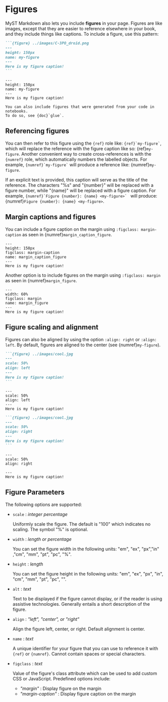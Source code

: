 # Figures

MyST Markdown also lets you include **figures** in your page. Figures are
like images, except that they are easier to reference elsewhere in your
book, and they include things like captions. To include a figure, use this
pattern:

````md
```{figure} ../images/C-3PO_droid.png
---
height: 150px
name: my-figure
---
Here is my figure caption!
```
````

```{figure} ../images/C-3PO_droid.png
---
height: 150px
name: my-figure
---
Here is my figure caption!
```

```{note}
You can also include figures that were generated from your code in notebooks.
To do so, see {doc}`glue`.
```

## Referencing figures

You can then refer to this figure using the `{ref}` role like:
`` {ref}`my-figure` ``, which will replace the reference with the figure caption like so: {ref}`my-figure`.
Another convenient way to create cross-references is with the `{numref}` role, which automatically numbers the labelled objects.
For example, `` {numref}`my-figure` `` will produce a reference like: {numref}`my-figure`.

If an explicit text is provided, this caption will serve as the title of the reference. The characters "%s" and "{number}" will be replaced with a figure number, while "{name}" will be replaced with a figure caption. For example, ``{numref}`Figure {number}: {name} <my-figure>` `` will produce: {numref}`Figure {number}: {name} <my-figure>`.

## Margin captions and figures

You can include a figure caption on the margin using `:figclass: margin-caption` as seen in {numref}`margin_caption_figure`.

```{figure} ../images/cool.jpg
---
height: 150px
figclass: margin-caption
name: margin_caption_figure
---
Here is my figure caption!
```

Another option is to include figures on the margin using `:figclass: margin` as seen in {numref}`margin_figure`.

```{figure} ../images/cool.jpg
---
width: 60%
figclass: margin
name: margin_figure
---
Here is my figure caption!
```

## Figure scaling and alignment

Figures can also be aligned by using the option `:align: right` or `:align: left`. By default, figures are aligned to the center (see {numref}`my-figure`).

````md
```{figure} ../images/cool.jpg
---
scale: 50%
align: left
---
Here is my figure caption!
```
````

```{figure} ../images/cool.jpg
---
scale: 50%
align: left
---
Here is my figure caption!
```

````md
```{figure} ../images/cool.jpg
---
scale: 50%
align: right
---
Here is my figure caption!
```
````

```{figure} ../images/cool.jpg
---
scale: 50%
align: right

---
Here is my figure caption!
```

## Figure Parameters

The following options are supported:

* `scale` : _integer percentage_

  Uniformly scale the figure. The default is "100" which indicates no scaling. The symbol "%" is optional.

* `width` : _length or percentage_

  You can set the figure width in the following units: "em", "ex", "px","in" ,"cm", "mm", "pt", "pc", "%".

* `height` : _length_

  You can set the figure height in the following units: "em", "ex", "px", "in", "cm", "mm", "pt", "pc", "".

* `alt` : _text_

  Text to be displayed if the figure cannot display, or if the reader is using assistive technologies. Generally entails a short description of the figure.

* `align` : _"left", "center", or "right"_

  Align the figure left, center, or right. Default alignment is center.

* `name` : _text_

  A unique identifier for your figure that you can use to reference it with `{ref}` or `{numref}`. Cannot contain spaces or special characters.

* `figclass` : _text_

  Value of the figure's class attribute which can be used to add custom CSS or JavaScript. Predefined options include:
  * _"margin"_ : Display figure on the margin
  * _"margin-caption"_ : Display figure caption on the margin
